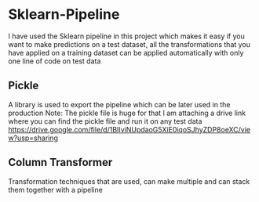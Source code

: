 # Sklearn-Pipeline
I have used the Sklearn pipeline in this project which makes it easy if you want to make predictions on a test dataset, all the transformations that you have applied on a training dataset can be applied automatically with only one line of code on test data
## Pickle
A library is used to export the pipeline which can be later used in the production
Note: The pickle file is huge for that I am attaching a drive link where you can find the pickle file and run it on any test data 
https://drive.google.com/file/d/1BIIviNUpdaoG5XiE0iqoSJhyZDP8oeXC/view?usp=sharing
## Column Transformer
Transformation techniques that are used, can make multiple and can stack them together with a pipeline
